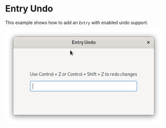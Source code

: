 # Entry Undo

This example shows how to add an `Entry` with enabled undo support.


![Screenshot](app.png)